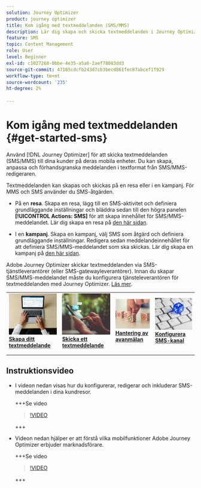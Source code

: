 ```yaml
---
solution: Journey Optimizer
product: journey optimizer
title: Kom igång med textmeddelanden (SMS/MMS)
description: Lär dig skapa och skicka textmeddelanden i Journey Optimizer
feature: SMS
topic: Content Management
role: User
level: Beginner
exl-id: c1027268-0bbe-4e35-a5a6-2aef78083dd3
source-git-commit: 47185cdcfb243d7cb3becd861fec87abcef1f929
workflow-type: tm+mt
source-wordcount: '235'
ht-degree: 2%

---
```


# Kom igång med textmeddelanden {#get-started-sms}

Använd [!DNL Journey Optimizer] för att skicka textmeddelanden (SMS/MMS) till dina kunder på deras mobila enheter. Du kan skapa, anpassa och förhandsgranska meddelanden i textformat från SMS/MMS-redigeraren.

Textmeddelanden kan skapas och skickas på en resa eller i en kampanj. För MMS och SMS använder du SMS-åtgärden.

* På en **resa**. Skapa en resa, lägg till en SMS-aktivitet och definiera grundläggande inställningar och bläddra sedan till den högra panelen **[!UICONTROL Actions: SMS]** för att skapa innehållet för SMS/MMS-meddelandet. Lär dig skapa en resa på [den här sidan](../building-journeys/journey-gs.md).

* I en **kampanj**. Skapa en kampanj, välj SMS som åtgärd och definiera grundläggande inställningar. Redigera sedan meddelandeinnehållet för att definiera SMS/MMS-meddelandet som ska skickas. Lär dig skapa en kampanj på [den här sidan](../campaigns/create-campaign.md#configure).

Adobe Journey Optimizer skickar textmeddelanden via SMS-tjänstleverantörer (eller SMS-gatewayleverantörer). Innan du skapar SMS/MMS-meddelandet måste du konfigurera tjänsteleverantören för textmeddelanden med Journey Optimizer. [Läs mer](sms-configuration.md).

<table style="table-layout:fixed"><tr style="border: 0;">
<td>
<a href="create-sms.md">
<img alt="Lead" src="../assets/do-not-localize/sms-create.jpeg">
</a>
<div><a href="create-sms.md"><strong>Skapa ditt textmeddelande</strong>
</div>
<p>
</td>
<td>
<a href="send-sms.md">
<img alt="Sällan" src="../assets/do-not-localize/sms-sending.jpg">
</a>
<div>
<a href="send-sms.md"><strong>Skicka ett textmeddelande</strong></a>
</div>
<p></td>
<td>
<a href="sms-opt-out.md">
<img alt="Validering" src="../assets/do-not-localize/sms-opt-out.jpg">
</a>
<div>
<a href="sms-opt-out.md"><strong>Hantering av avanmälan</strong></a>
</div>
<p>
</td>
<td>
<a href="sms-configuration.md">
<img alt="Validering" src="../assets/do-not-localize/sms-config.jpg">
</a>
<div>
<a href="sms-configuration.md"><strong>Konfigurera SMS-kanal</strong></a>
</div>
<p>
</td>
</tr></table>

## Instruktionsvideo

* I videon nedan visas hur du konfigurerar, redigerar och inkluderar SMS-meddelanden i dina kundresor.

  +++Se video

  >[!VIDEO](https://video.tv.adobe.com/v/3428916?learn=on&captions=swe)

  +++

* Videon nedan hjälper er att förstå vilka mobilfunktioner Adobe Journey Optimizer erbjuder marknadsförare.


  +++Se video

  >[!VIDEO](https://video.tv.adobe.com/v/3430381?quality=12&learn=on&captions=swe)

  +++

